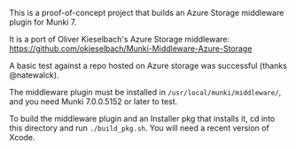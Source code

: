 This is a proof-of-concept project that builds an Azure Storage middleware plugin for Munki 7.

It is a port of Oliver Kieselbach's Azure Storage middleware:
https://github.com/okieselbach/Munki-Middleware-Azure-Storage

A basic test against a repo hosted on Azure storage was successful (thanks @natewalck).

The middleware plugin must be installed in `/usr/local/munki/middleware/`, and you need Munki 7.0.0.5152 or later to test.

To build the middleware plugin and an Installer pkg that installs it, cd into this directory and run `./build_pkg.sh`. You will need a recent version of Xcode.